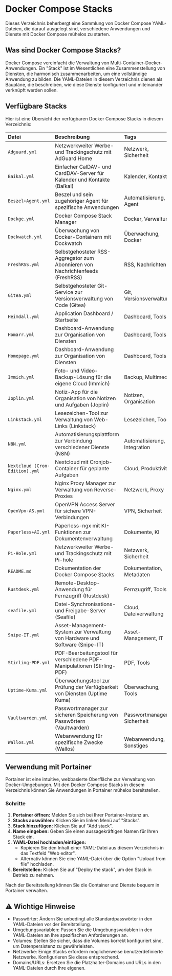#  Docker Compose Stacks 

Dieses Verzeichnis beherbergt eine Sammlung von Docker Compose YAML-Dateien, die darauf ausgelegt sind, verschiedene Anwendungen und Dienste mit Docker Compose mühelos zu starten.

##  Was sind Docker Compose Stacks?

Docker Compose vereinfacht die Verwaltung von Multi-Container-Docker-Anwendungen. Ein "Stack" ist im Wesentlichen eine Zusammenstellung von Diensten, die harmonisch zusammenarbeiten, um eine vollständige Anwendung zu bilden. Die YAML-Dateien in diesem Verzeichnis dienen als Baupläne, die beschreiben, wie diese Dienste konfiguriert und miteinander verknüpft werden sollen.

##  Verfügbare Stacks

Hier ist eine Übersicht der verfügbaren Docker Compose Stacks in diesem Verzeichnis:

| Datei                           | Beschreibung                                                                  | Tags                     |
| :-------------------------------- | :------------------------------------------------------------------------------ | :------------------------- |
| `Adguard.yml`                     | Netzwerkweiter Werbe- und Trackingschutz mit AdGuard Home                      | Netzwerk, Sicherheit       |
| `Baikal.yml`                      | Einfacher CalDAV- und CardDAV-Server für Kalender und Kontakte (Baïkal)         | Kalender, Kontakte         |
| `Beszel+Agent.yml`                | Beszel und sein zugehöriger Agent für spezifische Anwendungen                   | Automatisierung, Agent     |
| `Dockge.yml`                      | Docker Compose Stack Manager                                                    | Docker, Verwaltung         |
| `Dockwatch.yml`                   | Überwachung von Docker-Containern mit Dockwatch                                | Überwachung, Docker        |
| `FreshRSS.yml`                    | Selbstgehosteter RSS-Aggregator zum Abonnieren von Nachrichtenfeeds (FreshRSS)  | RSS, Nachrichten           |
| `Gitea.yml`                       | Selbstgehosteter Git-Service zur Versionsverwaltung von Code (Gitea)           | Git, Versionsverwaltung    |
| `Heimdall.yml`                    | Application Dashboard / Startseite                                              | Dashboard, Tools           |
| `Homarr.yml`                      | Dashboard-Anwendung zur Organisation von Diensten                               | Dashboard, Tools           |
| `Homepage.yml`                    | Dashboard-Anwendung zur Organisation von Diensten                               | Dashboard, Tools           |
| `Immich.yml`                      | Foto- und Video-Backup-Lösung für die eigene Cloud (Immich)                   | Backup, Multimedia         |
| `Joplin.yml`                      | Notiz-App für die Organisation von Notizen und Aufgaben (Joplin)               | Notizen, Organisation      |
| `Linkstack.yml`                   | Lesezeichen-Tool zur Verwaltung von Web-Links (Linkstack)                       | Lesezeichen, Tools         |
| `N8N.yml`                         | Automatisierungsplattform zur Verbindung verschiedener Dienste (N8N)           | Automatisierung, Integration |
| `Nextcloud (Cron-Edition).yml`     | Nextcloud mit Cronjob-Container für geplante Aufgaben                          | Cloud, Produktivität       |
| `Nginx.yml`                       | Nginx Proxy Manager zur Verwaltung von Reverse-Proxies                         | Netzwerk, Proxy            |
| `OpenVpn-AS.yml`                  | OpenVPN Access Server für sichere VPN-Verbindungen                             | VPN, Sicherheit            |
| `Paperless+AI.yml`                | Paperless-ngx mit KI-Funktionen zur Dokumentenverwaltung                       | Dokumente, KI              |
| `Pi-Hole.yml`                     | Netzwerkweiter Werbe- und Trackingschutz mit Pi-hole                            | Netzwerk, Sicherheit       |
| `README.md`                      | Dokumentation der Docker Compose Stacks                                        | Dokumentation, Metadaten   |
| `Rustdesk.yml`                    | Remote-Desktop-Anwendung für Fernzugriff (Rustdesk)                            | Fernzugriff, Tools         |
| `seafile.yml`                     | Datei-Synchronisations- und Freigabe-Server (Seafile)                           | Cloud, Dateiverwaltung     |
| `Snipe-IT.yml`                    | Asset-Management-System zur Verwaltung von Hardware und Software (Snipe-IT)    | Asset-Management, IT       |
| `Stirling-PDF.yml`                | PDF-Bearbeitungstool für verschiedene PDF-Manipulationen (Stirling-PDF)         | PDF, Tools                 |
| `Uptime-Kuma.yml`                 | Überwachungstool zur Prüfung der Verfügbarkeit von Diensten (Uptime Kuma)     | Überwachung, Tools         |
| `Vaultwarden.yml`                 | Passwortmanager zur sicheren Speicherung von Passwörtern (Vaultwarden)         | Passwortmanager, Sicherheit |
| `Wallos.yml`                      | Webanwendung für spezifische Zwecke (Wallos)                                   | Webanwendung, Sonstiges    |

##  Verwendung mit Portainer

Portainer ist eine intuitive, webbasierte Oberfläche zur Verwaltung von Docker-Umgebungen. Mit den Docker Compose Stacks in diesem Verzeichnis können Sie Anwendungen in Portainer mühelos bereitstellen.

###  Schritte

1.  **Portainer öffnen:** Melden Sie sich bei Ihrer Portainer-Instanz an.
2.  **Stacks auswählen:** Klicken Sie im linken Menü auf "Stacks".
3.  **Stack hinzufügen:** Klicken Sie auf "Add stack".
4.  **Name eingeben:** Geben Sie einen aussagekräftigen Namen für Ihren Stack ein.
5.  **YAML-Datei hochladen/einfügen:**
    * Kopieren Sie den Inhalt einer YAML-Datei aus diesem Verzeichnis in das Textfeld "Web editor".
    * Alternativ können Sie eine YAML-Datei über die Option "Upload from file" hochladen.
6.  **Bereitstellen:** Klicken Sie auf "Deploy the stack", um den Stack in Betrieb zu nehmen.

Nach der Bereitstellung können Sie die Container und Dienste bequem in Portainer verwalten.

## ⚠️ Wichtige Hinweise

* Passwörter: Ändern Sie unbedingt alle Standardpasswörter in den YAML-Dateien vor der Bereitstellung.
* Umgebungsvariablen: Passen Sie die Umgebungsvariablen in den YAML-Dateien an Ihre spezifischen Anforderungen an.
* Volumes: Stellen Sie sicher, dass die Volumes korrekt konfiguriert sind, um Datenpersistenz zu gewährleisten.
* Netzwerke: Einige Stacks erfordern möglicherweise benutzerdefinierte Netzwerke. Konfigurieren Sie diese entsprechend.
* Domains/URLs: Ersetzen Sie die Platzhalter-Domains und URLs in den YAML-Dateien durch Ihre eigenen.